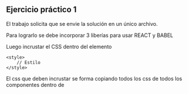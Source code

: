 ## Ejercicio práctico 1 

El trabajo solicita que se envie la solución en un único archivo.

Para lograrlo se debe incorporar 3 liberías para usar REACT y BABEL

Luego incrustar el CSS dentro del elemento 

    <style>
        // Estilo
    </style>
El css que deben incrustar se forma copiando todos los css de todos los componentes dentro de <style>.

y el código JSX con la etiqueta 

    <script type="text/babel">
        // Codigo 
    </script>
El codigo jsx que se debe incrustar se forma copiando todos los archivos jsx que se utilizaron eliminando la importación y la exportación dentro de <style>

Pueden tomar de ejemplo 
**agenda_todo_en_uno.html** [Ver código](https://github.com/AlejandroDiBattista/AP4-ReactJS/blob/main/clase-04/agenda_todo_en_uno.html)

